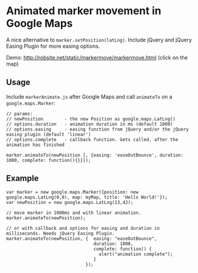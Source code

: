 # Animated marker movement in Google Maps

A nice alternative to `marker.setPosition(latLng)`. Include jQuery and jQuery Easing Plugin for more easing options.

Demo: http://robsite.net/static/markermove/markermove.html (click on the map)

## Usage

Include `markerAnimate.js` after Google Maps and call `animateTo` on a `google.maps.Marker`:

    // params:
    // newPosition        - the new Position as google.maps.LatLng()
    // options.duration   - animation duration in ms (default 1000)
    // options.easing     - easing function from jQuery and/or the jQuery easing plugin (default 'linear')
    // options.complete   - callback function. Gets called, after the animation has finished

    marker.animateTo(newPosition [, {easing: 'easeOutBounce', duration: 1000, complete: function(){}}]);

## Example

    var marker = new google.maps.Marker({position: new google.maps.LatLng(0,0), map: myMap, title: 'Hello World!'});
    var newPosition = new google.maps.LatLng(13,42);

    // move marker in 1000ms and with linear animation.
    marker.animateTo(newPosition); 

    // or with callback and options for easing and duration in milliseconds. Needs jQuery Easing Plugin.
    marker.animateTo(newPosition, {  easing: "easeOutBounce",
                                     duration: 1000,
                                     complete: function() {
                                       alert("animation complete");
                                     }
                                  });
